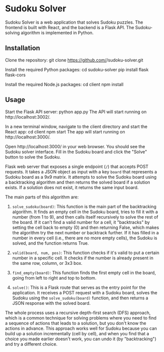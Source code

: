 # Sudoku Solver

Sudoku Solver is a web application that solves Sudoku puzzles. The frontend is built with React, and the backend is a Flask API. The Sudoku-solving algorithm is implemented in Python.

## Installation

Clone the repository:
git clone https://github.com/<your-github-username>/sudoku-solver.git

Install the required Python packages:
cd sudoku-solver
pip install flask flask-cors

Install the required Node.js packages:
cd client
npm install

## Usage
Start the Flask API server:
python app.py
The API will start running on http://localhost:3002/.

In a new terminal window, navigate to the client directory and start the React app:
cd client
npm start
The app will start running on http://localhost:3000/.

Open http://localhost:3000/ in your web browser. You should see the Sudoku solver interface. Fill in the Sudoku board and click the "Solve" button to solve the Sudoku.

Flask web server that exposes a single endpoint (`/`) that accepts POST requests. It takes a JSON object as input with a key `board` that represents a Sudoku board as a 9x9 matrix. It attempts to solve the Sudoku board using a backtracking algorithm and then returns the solved board if a solution exists. If a solution does not exist, it returns the same input board.

The main parts of this algorithm are:

1. `solve_sudoku(board)`: This function is the main part of the backtracking algorithm. It finds an empty cell in the Sudoku board, tries to fill it with a number (from 1 to 9), and then calls itself recursively to solve the rest of the board. If it can't find a valid number for a cell, it "backtracks" by setting the cell back to empty (0) and then returning False, which makes the algorithm try the next number or backtrack further. If it has filled in a number in every cell (i.e., there are no more empty cells), the Sudoku is solved, and the function returns True.

2. `valid(board, num, pos)`: This function checks if it's valid to put a certain number in a specific cell. It checks if the number is already present in the same row, column, or 3x3 box.

3. `find_empty(board)`: This function finds the first empty cell in the board, going from left to right and top to bottom.

4. `solve()`: This is a Flask route that serves as the entry point for the application. It receives a POST request with a Sudoku board, solves the Sudoku using the `solve_sudoku(board)` function, and then returns a JSON response with the solved board.

The whole process uses a recursive depth-first search (DFS) approach, which is a common technique for solving problems where you need to find a sequence of actions that leads to a solution, but you don't know the actions in advance. This approach works well for Sudoku because you can build up a solution incrementally (cell by cell), and when you find that a choice you made earlier doesn't work, you can undo it (by "backtracking") and try a different choice.
